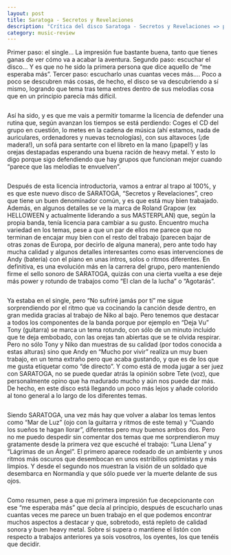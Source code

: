 ```yaml
---
layout: post
title: Saratoga - Secretos y Revelaciones
description: "Crítica del disco Saratoga - Secretos y Revelaciones => para Corsarios del Metal"
category: music-review
---
```


Primer paso: el single… La impresión fue bastante buena, tanto que tienes ganas de ver cómo va a acabar la aventura. Segundo paso: escuchar el disco… Y es que no he sido la primera persona que dice aquello de “me esperaba más”. Tercer paso: escucharlo unas cuantas veces más…. Poco a poco se descubren más cosas, de hecho, el disco se va descubriendo a sí mismo, logrando que tema tras tema entres dentro de sus melodías cosa que en un principio parecía más difícil.
<pre></pre>
Así ha sido, y es que me vais a permitir tomarme la licencia de defender una rutina que, según avanzan los tiempos se está perdiendo: Coges el CD del grupo en cuestión, lo metes en la cadena de música (ahí estamos, nada de auriculares, ordenadores y nuevas tecnologías), con sus altavoces (¡de madera!), un sofá para sentarte con el libreto en la mano (¡papel!) y las orejas destapadas esperando una buena ración de heavy metal. Y esto lo digo porque sigo defendiendo que hay grupos que funcionan mejor cuando “parece que las melodías te envuelven”.
<pre></pre>
Después de esta licencia introductoria, vamos a entrar al trapo al 100%, y es que este nuevo disco de SARATOGA, “Secretos y Revelaciones”, creo que tiene un buen denominador común, y es que está muy bien trabajado. Además, en algunos detalles se ve la marca de Roland Grapow (ex HELLOWEEN y actualmente liderando a sus MASTERPLAN) que, según la propia banda, tenía licencia para cambiar a su gusto. Encuentro mucha variedad en los temas, pese a que un par de ellos me parece que no terminan de encajar muy bien con el resto del trabajo (parecen bajar de otras zonas de Europa, por decirlo de alguna manera), pero ante todo hay mucha calidad y algunos detalles interesantes como esas intervenciones de Andy (batería) con el piano en unas intros, solos o ritmos diferentes. En definitiva, es una evolución más en la carrera del grupo, pero manteniendo firme el sello sonoro de SARATOGA, quizás con una cierta vuelta a ese deje más power y rotundo de trabajos como “El clan de la lucha” o “Agotarás”.
<pre></pre>
Ya estaba en el single, pero “No sufriré jamás por tí” me sigue sorprendiendo por el ritmo que va cocinando la canción desde dentro, en gran medida gracias al trabajo de Niko al bajo. Pero tenemos que destacar a todos los componentes de la banda porque por ejemplo en “Deja Vu” Tony (guitarra) se marca un tema rotundo, con sólo de un minuto incluido que te deja embobado, con las orejas tan abiertas que se te olvida respirar. Pero no sólo Tony y Niko dan muestras de su calidad (por todos conocida a estas alturas) sino que Andy en “Mucho por vivir” realiza un muy buen trabajo, en un tema extraño pero que acaba gustando, y que es de los que me gusta etiquetar como “de directo”. Y como está de moda jugar a ser juez con SARATOGA, no se puede quedar atrás la opinión sobre Tete (voz), que personalmente opino que ha madurado mucho y aún nos puede dar más. De hecho, en este disco está llegando un poco más lejos y añade colorido al tono general a lo largo de los diferentes temas.
<pre></pre>
Siendo SARATOGA, una vez más hay que volver a alabar los temas lentos como “Mar de Luz” (ojo con la guitarra y ritmos de este tema) y “Cuando los sueños te hagan llorar”, diferentes pero muy buenos ambos dos. Pero no me puedo despedir sin comentar dos temas que me sorprendieron muy gratamente desde la primera vez que escuché el trabajo: “Luna Llena” y “Lágrimas de un Ángel”. El primero aparece rodeado de un ambiente y unos ritmos más oscuros que desembocan en unos estribillos optimistas y más limpios. Y desde el segundo nos muestran la visión de un soldado que desembarca en Normandía y que sólo puede ver la muerte delante de sus ojos.
<pre></pre>
Como resumen, pese a que mi primera impresión fue decepcionante con ese “me esperaba más” que decía al principio, después de escucharlo unas cuantas veces me parece un buen trabajo en el que podemos encontrar muchos aspectos a destacar y que, sobretodo, está repleto de calidad sonora y buen heavy metal. Sobre si supera o mantiene el listón con respecto a trabajos anteriores ya sois vosotros, los oyentes, los que tenéis que decidir.
